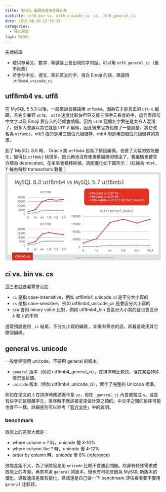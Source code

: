 ```yaml
---
title: MySQL 編碼挑選與差異比較
subtitle: utf8_bin vs. utf8_unicode_ci  vs. utf8_general_ci
date: 2019-06-30 22:38:25
categories:
  - 程式開發
tags: MySQL
---
```


先說結論
- 若只存英文、數字...等鍵盤上會出現的字的話，可以用 `utf8_general_ci`（但不推廌）
- 若會存中文、德文...等非英文的字、或存 Emoji 的話，建議用  `utf8mb4_unicode_ci`

## utf8mb4 vs. utf8

在 MySQL 5.5.3 以後，一般來說會建議用 `utf8mb4`。因為它才是真正的 `UTF-8` 編碼，且完全兼容 `utf8`。 `utf8` 速度比較快但只支援三個字元長度的字，這代表部份中文字以及 Emoji 要存入的時候會噴錯。因為 `utf8` 這個名字實在是太令人混淆了，很多人會誤以為它就是 `UTF-8` 編碼，因此後來官方也做了一些調整，將它改名為 `utf8mb3`，mb3 指的是用三個位元組儲存，mb4 則是用四個位元組儲存的意思。

到了 MySQL 8.0 時， Oracle 將 `utf8mb4` 設為了預設編碼，也做了大幅的效能優化，變得比 `utf8mb3` 快很多，因此再也沒有使用舊編碼的理由了，舊編碼也被官方標為 deprecated，在未來會被移除掉。效能優化如下圖所示：（紅線為 mb4，Y 軸為每秒 transactions 數量	）
![utf8mb3_utf8mb4_benchmark](/imgs/mysql/utf8mb3_utf8mb4_benchmark.jpeg)


## ci vs. bin vs. cs

這三者就要看需求而定
- `ci` 是指 case-insensitive，例如 utf8mb4_unicode_ci 是不分大小寫的
- `cs` 是指 case-sensitive，例如 utf8mb4_unicode_cs 是會區分大小寫的
- `bin` 會用 binary value 比對，例如 utf8mb4_bin 會區分大小寫的且也會區分 `Ä` 和 `A` 的不同

通常預設會用 `_ci` 結尾、不分大小寫的編碼 ，如果有需求的話，再看要改用其它哪個編碼。


## general vs. unicode

一般會建議用 unicode，不要用 general 的版本。
- `general` 版本（例如 utf8mb4_general_ci），在排序時比較快，但在某些特殊情況會排錯。
- `unicode` 版本（例如 utf8mb4_unicode_ci），實作了完整的 Unicode 標準。

例如在德文的 `ß` 在排序時應該看作是 `ss`，但在 `_general_ci` 內會被當成 `s`。或是有些字元是隱藏字元，排序時不應該被拿來做計算之類的。中文字之間的排序可能也會不一樣。詳細差別可以參考「[官方文件](https://dev.mysql.com/doc/refman/8.0/en/charset-unicode-sets.html#charset-unicode-sets-general-versus-unicode)」中的說明。

### benchmark

效能上的差異大概是：
- where column = ? 時，unicode 慢 3-10%
- where column like ? 時，unicode 慢 4-12%
- order by column 時，unicode 慢 8%
([reference](
https://stackoverflow.com/a/15170166/2131983))

效能差距不大，為了保險起見用 `unicode` 比較不會遇到問題。除非有特殊需求或效能上的考量，再來考慮 `general` 的版本。但也有可能會因為 MySQL 新版本的優化，導致速度差異有變化，建議還是自己做一下 benchmark 評估看看要不要用 `general` 比較好。
